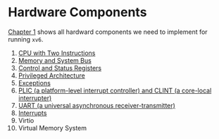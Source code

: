 # Hardware Components

[Chapter 1](index.md) shows all hardward components we need to implement for running `xv6`.

1. [CPU with Two Instructions](01-cpu.md)
2. [Memory and System Bus](02-memory.md)
3. [Control and Status Registers](03-csrs.md)
4. [Privileged Architecture](04-privileged-architecture.md)
5. [Exceptions](05-exceptions.md)
6. [PLIC \(a platform-level interrupt controller\) and CLINT \(a core-local interrupter\)](06-plic-and-clint.md)
7. [UART \(a universal asynchronous receiver-transmitter\)](07-uart.md)
8. [Interrupts](08-interrupts.md)
9. Virtio
10. Virtual Memory System

